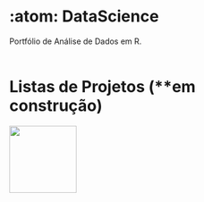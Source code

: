 # :atom: DataScience
Portfólio de Análise de Dados em R.
<br></br>
# Listas de Projetos (**em construção)
<a href="https://github.com/nfreitas1990/Projeto_HeartAttack">
  <img height="120em" src="https://github-readme-stats.vercel.app/api/pin/?username=nfreitas1990&repo=Projeto_HeartAttack&theme=dark" />
</a>
